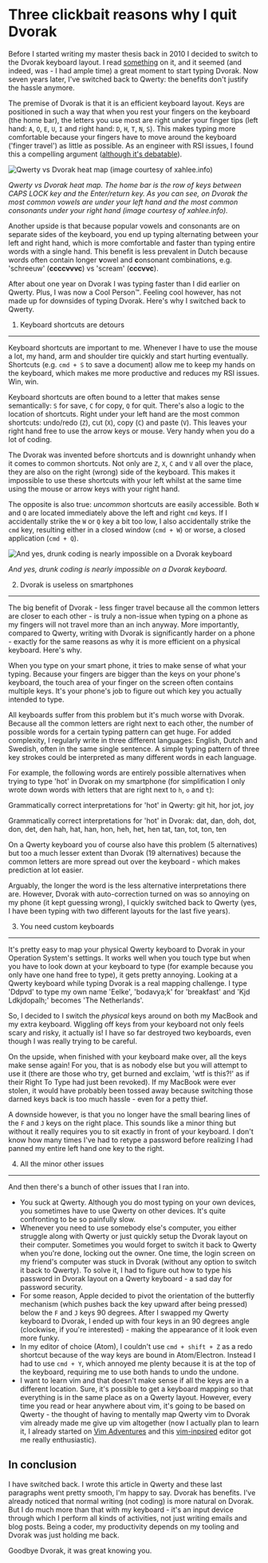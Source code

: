 
Three clickbait reasons why I quit Dvorak
==============================================================

Before I started writing my master thesis back in 2010 I decided to switch to the Dvorak keyboard layout. I read [something](https://ma.tt/2003/08/on-the-dvorak-keyboard-layout/) on it, and it seemed (and indeed, was - I had ample time) a great moment to start typing Dvorak. Now seven years later, I've switched back to Qwerty: the benefits don't justify the hassle anymore.

The premise of Dvorak is that it is an efficient keyboard layout. Keys are positioned in such a way that when you rest your fingers on the keyboard (the home bar), the letters you use most are right under your finger tips (left hand: `A`, `O`, `E`, `U`, `I` and right hand: `D`, `H`, `T`, `N`, `S`). This makes typing more comfortable because your fingers have to move around the keyboard ('finger travel') as little as possible. As an engineer with RSI issues, I found this a compelling argument ([although it's debatable](http://xahlee.info/kbd/myth_of_qwerty_dvorak_layout.html)).

![Qwerty vs Dvorak heat map (image courtesy of xahlee.info)](http://xahlee.info/comp/i/qwerty_vs_dvorak_keyboard_layout_heat_map.jpg "Image shamelessly stolen from xahlee.info")

*Qwerty vs Dvorak heat map. The home bar is the row of keys between CAPS LOCK key and the Enter/return key. As you can see, on Dvorak the most common vowels are under your left hand and the most common consonants under your right hand (image courtesy of xahlee.info).*

Another upside is that because popular vowels and consonants are on separate sides of the keyboard, you end up typing alternating between your left and right hand, which is more comfortable and faster than typing entire words with a single hand. This benefit is less prevalent in Dutch because words often contain longer **v**owel and **c**onsonant combinations, e.g. 'schreeuw' (**ccccvvvc**) vs 'scream' (**cccvvc**).

After about one year on Dvorak I was typing faster than I did earlier on Qwerty. Plus, I was now a Cool Person™. Feeling cool however, has not made up for downsides of typing Dvorak. Here's why I switched back to Qwerty.

1. Keyboard shortcuts are detours
----------------------------------

Keyboard shortcuts are important to me. Whenever I have to use the mouse a lot, my hand, arm and shoulder tire quickly and start hurting eventually. Shortcuts (e.g. `cmd + S` to save a document) allow me to keep my hands on the keyboard, which makes me more productive and reduces my RSI issues. Win, win.

Keyboard shortcuts are often bound to a letter that makes sense semantically: `S` for save, `C` for copy, `Q` for quit. There's also a logic to the location of shortcuts. Right under your left hand are the most common shortcuts: undo/redo (`Z`), cut (`X`), copy (`C`) and paste (`V`). This leaves your right hand free to use the arrow keys or mouse. Very handy when you do a lot of coding.

The Dvorak was invented before shortcuts and is downright unhandy when it comes to common shortcuts. Not only are `Z`, `X`, `C` and `V` all over the place, they are also on the right (wrong) side of the keyboard. This makes it impossible to use these shortcuts with your left whilst at the same time using the mouse or arrow keys with your right hand.

The opposite is also true: _uncommon_ shortcuts are easily accessible. Both `W` and `Q` are located immediately above the left and right `cmd` keys. If I accidentally strike the `W` or `Q` key a bit too low, I also accidentally strike the `cmd` key, resulting either in a closed window (`cmd + W`) or worse, a closed application (`cmd + Q`). 

![And yes, drunk coding is nearly impossible on a Dvorak keyboard](http://i.giphy.com/zOvBKUUEERdNm.gif)

*And yes, drunk coding is nearly impossible on a Dvorak keyboard.*

2. Dvorak is useless on smartphones
-----------------------------------

The big benefit of Dvorak - less finger travel because all the common letters are closer to each other - is truly a non-issue when typing on a phone as my fingers will not travel more than an inch anyway. More importantly, compared to Qwerty, writing with Dvorak is significantly harder on a phone - exactly for the same reasons as why it is more efficient on a physical keyboard. Here's why.

When you type on your smart phone, it tries to make sense of what your typing. Because your fingers are bigger than the keys on your phone's keyboard, the touch area of your finger on the screen often contains multiple keys. It's your phone's job to figure out which key you actually intended to type.

All keyboards suffer from this problem but it's much worse with Dvorak. Because all the common letters are right next to each other, the number of possible words for a certain typing pattern can get huge. For added complexity, I regularly write in three different languages: English, Dutch and Swedish, often in the same single sentence. A simple typing pattern of three key strokes could be interpreted as many different words in each language.

For example, the following words are entirely possible alternatives when trying to type 'hot' in Dvorak on my smartphone (for simplification I only wrote down words with letters that are right next to `h`, `o` and `t`):

Grammatically correct interpretations for 'hot' in Qwerty:
git
hit, hor
jot, joy

Grammatically correct interpretations for 'hot' in Dvorak:
dat, dan, doh, dot, don, det, den
hah, hat, han, hon, heh, het, hen
tat, tan, tot, ton, ten

On a Qwerty keyboard you of course also have this problem (5 alternatives) but too a much lesser extent than Dvorak (19 alternatives) because the common letters are more spread out over the keyboard - which makes prediction at lot easier.

Arguably, the longer the word is the less alternative interpretations there are. However, Dvorak with auto-correction turned on was so annoying on my phone (it kept guessing wrong), I quickly switched back to Qwerty (yes, I have been typing with two different layouts for the last five years).

3. You need custom keyboards
----------------------------

It's pretty easy to map your physical Qwerty keyboard to Dvorak in your Operation System's settings. It works well when you touch type but when you have to look down at your keyboard to type (for example because you only have one hand free to type), it gets pretty annoying. Looking at a Qwerty keyboard while typing Dvorak is a real mapping challenge. I type 'Ddpvd' to type my own name 'Eelke', 'bodavya;k' for 'breakfast' and 'Kjd Ldkjdopalh;' becomes 'The Netherlands'.

So, I decided to I switch the _physical_ keys around on both my MacBook and my extra keyboard. Wiggling off keys from your keyboard not only feels scary and risky, it actually is! I have so far destroyed two keyboards, even though I was really trying to be careful.

On the upside, when finished with your keyboard make over, all the keys make sense again! For you, that is as nobody else but you will attempt to use it (there are those who try, get burned and exclaim, 'wtf is this?!' as if their Right To Type had just been revoked). If my MacBook were ever stolen, it would have probably been tossed away because switching those darned keys back is too much hassle - even for a petty thief.

A downside however, is that you no longer have the small bearing lines of the `F` and `J` keys on the right place. This sounds like a minor thing but without it really requires you to sit exactly in front of your keyboard. I don't know how many times I've had to retype a password before realizing I had panned my entire left hand one key to the right.

4. All the minor other issues
-----------------------------

And then there's a bunch of other issues that I ran into.
- You suck at Qwerty. Although you do most typing on your own devices, you sometimes have to use Qwerty on other devices. It's quite confronting to be so painfully slow.
- Whenever you need to use somebody else's computer, you either struggle along with Qwerty or just quickly setup the Dvorak layout on their computer. Sometimes you would forget to switch it back to Qwerty when you're done, locking out the owner. One time, the login screen on my friend's computer was stuck in Dvorak (without any option to switch it back to Qwerty). To solve it, I had to figure out how to type his password in Dvorak layout on a Qwerty keyboard - a sad day for password security.
- For some reason, Apple decided to pivot the orientation of the butterfly mechanism (which pushes back the key upward after being pressed) below the `F` and `J` keys 90 degrees. After I swapped my Qwerty keyboard to Dvorak, I ended up with four keys in an 90 degrees angle (clockwise, if you're interested) - making the appearance of it look even more funky.
- In my editor of choice (Atom), I couldn't use `cmd + shift + Z` as a redo shortcut because of the way keys are bound in Atom/Electron. Instead I had to use `cmd + Y`, which annoyed me plenty because it is at the top of the keyboard, requiring me to use both hands to undo the undone.
- I want to learn vim and that doesn't make sense if all the keys are in a different location. Sure, it's possible to get a keyboard mapping so that everything is in the same place as on a Qwerty layout. However, every time you read or hear anywhere about vim, it's going to be based on Qwerty - the thought of having to mentally map Qwerty vim to Dvorak vim already made me give up vim altogether (now I actually plan to learn it, I already started on [Vim Adventures](https://vim-adventures.com) and this [vim-inpsired](http://kakoune.org/why-kakoune/why-kakoune.html) editor got me really enthusiastic).

In conclusion
-------------

I have switched back. I wrote this article in Qwerty and these last paragraphs went pretty smooth, I'm happy to say. Dvorak has benefits. I've already noticed that normal writing (not coding) is more natural on Dvorak. But I do much more than that with my keyboard - it's an input device through which I perform all kinds of activities, not just writing emails and blog posts. Being a coder, my productivity depends on my tooling and Dvorak was just holding me back.

Goodbye Dvorak, it was great knowing you.
